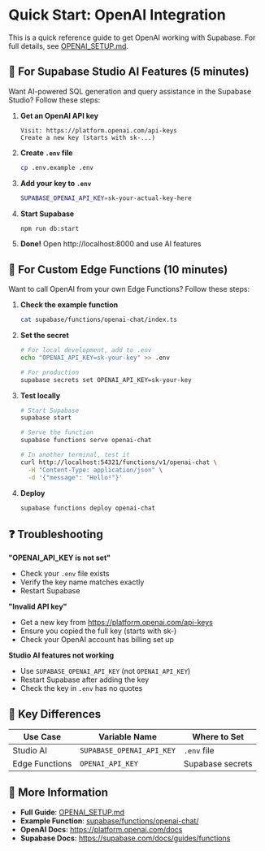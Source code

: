 # Quick Start: OpenAI Integration

This is a quick reference guide to get OpenAI working with Supabase. For full details, see [OPENAI_SETUP.md](OPENAI_SETUP.md).

## 🚀 For Supabase Studio AI Features (5 minutes)

Want AI-powered SQL generation and query assistance in the Supabase Studio? Follow these steps:

1. **Get an OpenAI API key**
   ```
   Visit: https://platform.openai.com/api-keys
   Create a new key (starts with sk-...)
   ```

2. **Create `.env` file**
   ```bash
   cp .env.example .env
   ```

3. **Add your key to `.env`**
   ```bash
   SUPABASE_OPENAI_API_KEY=sk-your-actual-key-here
   ```

4. **Start Supabase**
   ```bash
   npm run db:start
   ```

5. **Done!** Open http://localhost:8000 and use AI features

## 🔧 For Custom Edge Functions (10 minutes)

Want to call OpenAI from your own Edge Functions? Follow these steps:

1. **Check the example function**
   ```bash
   cat supabase/functions/openai-chat/index.ts
   ```

2. **Set the secret**
   ```bash
   # For local development, add to .env
   echo "OPENAI_API_KEY=sk-your-key" >> .env
   
   # For production
   supabase secrets set OPENAI_API_KEY=sk-your-key
   ```

3. **Test locally**
   ```bash
   # Start Supabase
   supabase start
   
   # Serve the function
   supabase functions serve openai-chat
   
   # In another terminal, test it
   curl http://localhost:54321/functions/v1/openai-chat \
     -H "Content-Type: application/json" \
     -d '{"message": "Hello!"}'
   ```

4. **Deploy**
   ```bash
   supabase functions deploy openai-chat
   ```

## ❓ Troubleshooting

**"OPENAI_API_KEY is not set"**
- Check your `.env` file exists
- Verify the key name matches exactly
- Restart Supabase

**"Invalid API key"**
- Get a new key from https://platform.openai.com/api-keys
- Ensure you copied the full key (starts with sk-)
- Check your OpenAI account has billing set up

**Studio AI features not working**
- Use `SUPABASE_OPENAI_API_KEY` (not `OPENAI_API_KEY`)
- Restart Supabase after adding the key
- Check the key in `.env` has no quotes

## 📝 Key Differences

| Use Case | Variable Name | Where to Set |
|----------|--------------|--------------|
| Studio AI | `SUPABASE_OPENAI_API_KEY` | `.env` file |
| Edge Functions | `OPENAI_API_KEY` | Supabase secrets |

## 🔗 More Information

- **Full Guide**: [OPENAI_SETUP.md](OPENAI_SETUP.md)
- **Example Function**: [supabase/functions/openai-chat/](supabase/functions/openai-chat/)
- **OpenAI Docs**: https://platform.openai.com/docs
- **Supabase Docs**: https://supabase.com/docs/guides/functions
